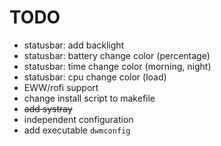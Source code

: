 # TODO

* statusbar: add backlight
* statusbar: battery change color (percentage)
* statusbar: time change color (morning, night)
* statusbar: cpu change color (load)
* EWW/rofi support
* change install script to makefile
* ~~add systray~~
* independent configuration
* add executable `dwmconfig`

